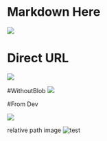 #  Markdown Here

![](./beecom.png) 


# Direct URL 
![](https://github.com/reshmagithub/markdown2/blob/master/beecom.png) 


#WithoutBlob
![](https://github.com/reshmagithub/markdown2/master/beecom.png) 



#From Dev

![](https://raw.githubusercontent.com/reshmagithub/markdown2/master/beecom.png)

relative path image
![test](/beecom.png)
